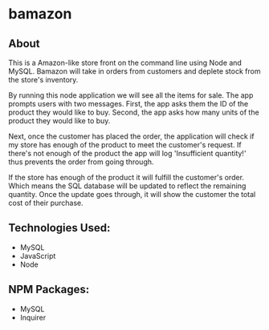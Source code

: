 # bamazon

## About 
This is a Amazon-like store front on the command line using Node and MySQL. Bamazon will take in orders from customers and deplete stock from the store's inventory. 

By running this node application we will see all the items for sale. The app prompts users with two messages. First, the app asks them the ID of the product they would like to buy. Second, the app asks how many units of the product they would like to buy.

Next, once the customer has placed the order, the application will check if my store has enough of the product to meet the customer's request. If there's not enough of the product the app will log 'Insufficient quantity!' thus prevents the order from going through.

If the store has enough of the product it will fulfill the customer's order. Which means the SQL database will be updated to reflect the remaining quantity. Once the update goes through, it will show the customer the total cost of their purchase.

## Technologies Used:
* MySQL
* JavaScript
* Node

## NPM Packages:
* MySQL
* Inquirer 
